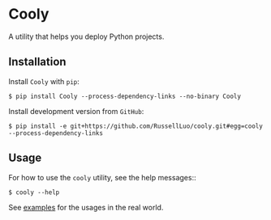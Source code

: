 # Cooly

A utility that helps you deploy Python projects.


## Installation

Install `Cooly` with `pip`:

    $ pip install Cooly --process-dependency-links --no-binary Cooly

Install development version from `GitHub`:

    $ pip install -e git+https://github.com/RussellLuo/cooly.git#egg=cooly --process-dependency-links


## Usage

For how to use the `cooly` utility, see the help messages::

    $ cooly --help

See [examples][1] for the usages in the real world.


[1]: https://github.com/RussellLuo/cooly/tree/master/examples
